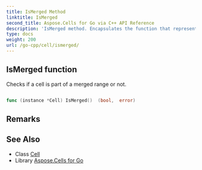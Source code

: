 ```yaml
---
title: IsMerged Method 
linktitle: IsMerged
second_title: Aspose.Cells for Go via C++ API Reference
description: 'IsMerged method. Encapsulates the function that represents ismerged in Go.'
type: docs
weight: 200
url: /go-cpp/cell/ismerged/
---
```


## IsMerged function

Checks if a cell is part of a merged range or not.

```go

func (instance *Cell) IsMerged()  (bool,  error) 

```

## Remarks


## See Also

* Class [Cell](../)
* Library [Aspose.Cells for Go](../../)
